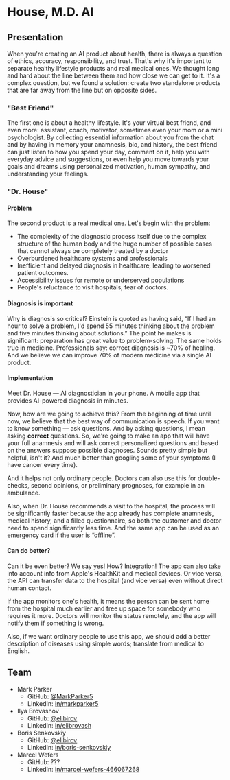 # House, M.D. AI

## Presentation

When you're creating an AI product about health, there is always a question of ethics, accuracy, responsibility, and trust. That's why it's important to separate healthy lifestyle products and real medical ones. We thought long and hard about the line between them and how close we can get to it. It's a complex question, but we found a solution: create two standalone products that are far away from the line but on opposite sides.

### "Best Friend"

The first one is about a healthy lifestyle. It's your virtual best friend, and even more: assistant, coach, motivator, sometimes even your mom or a mini psychologist. By collecting essential information about you from the chat and by having in memory your anamnesis, bio, and history, the best friend can just listen to how you spend your day, comment on it, help you with everyday advice and suggestions, or even help you move towards your goals and dreams using personalized motivation, human sympathy, and understanding your feelings.

### "Dr. House"

#### Problem

The second product is a real medical one. Let's begin with the problem:

- The complexity of the diagnostic process itself due to the complex structure of the human body and the huge number of possible cases that cannot always be completely treated by a doctor
- Overburdened healthcare systems and professionals
- Inefficient and delayed diagnosis in healthcare, leading to worsened patient outcomes.
- Accessibility issues for remote or underserved populations
- People's reluctance to visit hospitals, fear of doctors.

#### Diagnosis is important

Why is diagnosis so critical? Einstein is quoted as having said, “If I had an hour to solve a problem, I'd spend 55 minutes thinking about the problem and five minutes thinking about solutions.” The point he makes is significant: preparation has great value to problem-solving. The same holds true in medicine. Professionals say: correct diagnosis is ~70% of healing. And we believe we can improve 70% of modern medicine via a single AI product.

#### Implementation

Meet Dr. House — AI diagnostician in your phone. A mobile app that provides AI-powered diagnosis in minutes.

Now, how are we going to achieve this? From the beginning of time until now, we believe that the best way of communication is speech. If you want to know something — ask questions. And by asking questions, I mean asking **correct** questions. So, we're going to make an app that will have your full anamnesis and will ask correct personalized questions and based on the answers suppose possible diagnoses. Sounds pretty simple but helpful, isn't it? And much better than googling some of your symptoms (I have cancer every time).

And it helps not only ordinary people. Doctors can also use this for double-checks, second opinions, or preliminary prognoses, for example in an ambulance.

Also, when Dr. House recommends a visit to the hospital, the process will be significantly faster because the app already has complete anamnesis, medical history, and a filled questionnaire, so both the customer and doctor need to spend significantly less time. And the same app can be used as an emergency card if the user is “offline”.

#### Can do better?

Can it be even better? We say yes! How? Integration! The app can also take into account info from Apple's HealthKit and medical devices. Or vice versa, the API can transfer data to the hospital (and vice versa) even without direct human contact.

If the app monitors one's health, it means the person can be sent home from the hospital much earlier and free up space for somebody who requires it more. Doctors will monitor the status remotely, and the app will notify them if something is wrong.

Also, if we want ordinary people to use this app, we should add a better description of diseases using simple words; translate from medical to English.

## Team

- Mark Parker
	- GitHub: [@MarkParker5](https://github.com/MarkParker5)
	- LinkedIn: [in/markparker5](https://www.linkedin.com/in/markparker5)
- Ilya Brovashov
	- GitHub: [@elibirov](https://github.com/elibirov)
	- LinkedIn: [in/elibrovash](https://www.linkedin.com/in/elibrovash)
- Boris Senkovskiy
	- GitHub: [@elibirov](https://github.com/senkovskiy)
	- LinkedIn: [in/boris-senkovskiy](https://www.linkedin.com/in/boris-senkovskiy)
- Marcel Wefers
	- GitHub: ???
	- LinkedIn: [in/marcel-wefers-466067268](https://www.linkedin.com/in/marcel-wefers-466067268)
